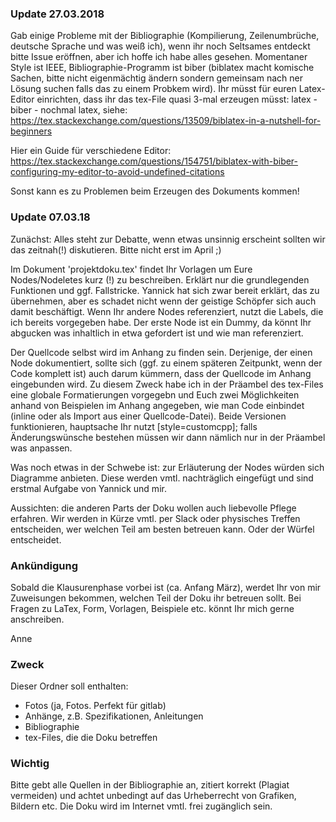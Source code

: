 ### Update 27.03.2018
Gab einige Probleme mit der Bibliographie (Kompilierung, Zeilenumbrüche, deutsche Sprache und was weiß ich), wenn ihr noch Seltsames entdeckt bitte Issue eröffnen, aber ich hoffe ich habe alles gesehen.
Momentaner Style ist IEEE, Bibliographie-Programm ist biber (biblatex macht komische Sachen, bitte nicht eigenmächtig ändern sondern gemeinsam nach ner Lösung suchen falls das zu einem Probkem wird).
Ihr müsst für euren Latex-Editor einrichten, dass ihr das tex-File quasi 3-mal erzeugen müsst: latex - biber - nochmal latex, siehe: https://tex.stackexchange.com/questions/13509/biblatex-in-a-nutshell-for-beginners

Hier ein Guide für verschiedene Editor: 
https://tex.stackexchange.com/questions/154751/biblatex-with-biber-configuring-my-editor-to-avoid-undefined-citations

Sonst kann es zu Problemen beim Erzeugen des Dokuments kommen! 

### Update 07.03.18
Zunächst: Alles steht zur Debatte, wenn etwas unsinnig erscheint sollten wir das zeitnah(!) diskutieren. Bitte nicht erst im April ;)

Im Dokument 'projektdoku.tex' findet Ihr Vorlagen um Eure Nodes/Nodeletes kurz (!) zu beschreiben. Erklärt nur die grundlegenden Funktionen und ggf. Fallstricke. Yannick hat sich zwar bereit erklärt, das zu übernehmen, aber es schadet nicht wenn der geistige Schöpfer sich auch damit beschäftigt.
Wenn Ihr andere Nodes referenziert, nutzt die Labels, die ich bereits vorgegeben habe. Der erste Node ist ein Dummy, da könnt Ihr abgucken was inhaltlich in etwa gefordert ist und wie man referenziert.

Der Quellcode selbst wird im Anhang zu finden sein. Derjenige, der einen Node dokumentiert, sollte sich (ggf. zu einem späteren Zeitpunkt, wenn der Code komplett ist) auch darum kümmern, dass der Quellcode im Anhang eingebunden wird.
Zu diesem Zweck habe ich in der Präambel des tex-Files eine globale Formatierungen vorgegebn und Euch zwei Möglichkeiten anhand von Beispielen im Anhang angegeben, wie man Code einbindet (inline oder als Import aus einer Quellcode-Datei).
Beide Versionen funktionieren, hauptsache Ihr nutzt [style=customcpp]; falls Änderungswünsche bestehen müssen wir dann nämlich nur in der Präambel was anpassen. 

Was noch etwas in der Schwebe ist: zur Erläuterung der Nodes würden sich Diagramme anbieten. Diese werden vmtl. nachträglich eingefügt und sind erstmal Aufgabe von Yannick und mir. 

Aussichten: die anderen Parts der Doku wollen auch liebevolle Pflege erfahren. Wir werden in Kürze vmtl. per Slack oder physisches Treffen entscheiden, wer welchen Teil am besten betreuen kann. Oder der Würfel entscheidet. 

### Ankündigung
Sobald die Klausurenphase vorbei ist (ca. Anfang März), werdet Ihr von mir Zuweisungen bekommen, welchen Teil der Doku ihr betreuen sollt. 
Bei Fragen zu LaTex, Form, Vorlagen, Beispiele etc. könnt Ihr mich gerne anschreiben.

Anne

### Zweck
Dieser Ordner soll enthalten:
* Fotos (ja, Fotos. Perfekt für gitlab)
* Anhänge, z.B. Spezifikationen, Anleitungen
* Bibliographie
* tex-Files, die die Doku betreffen

### Wichtig
Bitte gebt alle Quellen in der Bibliographie an, zitiert korrekt (Plagiat vermeiden) und achtet unbedingt auf das Urheberrecht von Grafiken, Bildern etc.
Die Doku wird im Internet vmtl. frei zugänglich sein. 